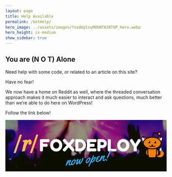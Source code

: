 ```yaml
---
layout: page
title: Help Available
permalink: /GetHelp/            
hero_image: ../assets/images/foxdeployMOUNTAINTOP_hero.webp
hero_height: is-medium
show_sidebar: true
---
```

## You are (N O T) Alone
Need help with some code, or related to an article on this site?

Have no fear!

We now have a home on Reddit as well, where the threaded conversation approach makes it much easier to interact and ask questions, much better than we’re able to do here on WordPress!

Follow the link below!

<a href="https://reddit.com/r/foxdeploy"><img src="/assets/images/foxdeploySubreddit.png" alt="depicts a crowd of people in a night club with colored lights and says 'join the foxdeploy subrreddit today'" ></a><br>                